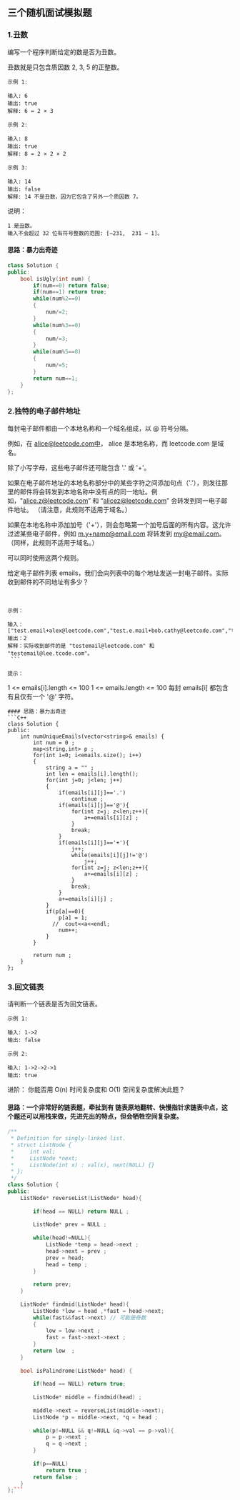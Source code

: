 ## 三个随机面试模拟题
### 1.丑数
编写一个程序判断给定的数是否为丑数。

丑数就是只包含质因数 2, 3, 5 的正整数。
```
示例 1:

输入: 6
输出: true
解释: 6 = 2 × 3
```
```
示例 2:

输入: 8
输出: true
解释: 8 = 2 × 2 × 2
```
```
示例 3:

输入: 14
输出: false 
解释: 14 不是丑数，因为它包含了另外一个质因数 7。
```
说明：
```
1 是丑数。
输入不会超过 32 位有符号整数的范围: [−231,  231 − 1]。
```
#### 思路：暴力出奇迹
```C++
class Solution {
public:
    bool isUgly(int num) {
        if(num==0) return false;
        if(num==1) return true;
        while(num%2==0)
        {
            num/=2;
        }
        while(num%3==0)
        {
            num/=3;
        }
        while(num%5==0)
        {
            num/=5;
        }
        return num==1;
    }
};
```

### 2.独特的电子邮件地址
每封电子邮件都由一个本地名称和一个域名组成，以 @ 符号分隔。

例如，在 alice@leetcode.com中， alice 是本地名称，而 leetcode.com 是域名。

除了小写字母，这些电子邮件还可能包含 '.' 或 '+'。

如果在电子邮件地址的本地名称部分中的某些字符之间添加句点（'.'），则发往那里的邮件将会转发到本地名称中没有点的同一地址。例如，"alice.z@leetcode.com” 和 “alicez@leetcode.com” 会转发到同一电子邮件地址。 （请注意，此规则不适用于域名。）

如果在本地名称中添加加号（'+'），则会忽略第一个加号后面的所有内容。这允许过滤某些电子邮件，例如 m.y+name@email.com 将转发到 my@email.com。 （同样，此规则不适用于域名。）

可以同时使用这两个规则。

给定电子邮件列表 emails，我们会向列表中的每个地址发送一封电子邮件。实际收到邮件的不同地址有多少？

 
```
示例：

输入：["test.email+alex@leetcode.com","test.e.mail+bob.cathy@leetcode.com","testemail+david@lee.tcode.com"]
输出：2
解释：实际收到邮件的是 "testemail@leetcode.com" 和 "testemail@lee.tcode.com"。
 ```

提示：
```
1 <= emails[i].length <= 100
1 <= emails.length <= 100
每封 emails[i] 都包含有且仅有一个 '@' 字符。
```
#### 思路：暴力出奇迹
```C++
class Solution {
public:
    int numUniqueEmails(vector<string>& emails) {
        int num = 0 ; 
        map<string,int> p ;
        for(int i=0; i<emails.size(); i++)
        {
            string a = "" ; 
            int len = emails[i].length();
            for(int j=0; j<len; j++)
            {
                if(emails[i][j]=='.')
                    continue ; 
                if(emails[i][j]=='@'){
                    for(int z=j; z<len;z++){
                        a+=emails[i][z] ; 
                    }
                    break; 
                }
                if(emails[i][j]=='+'){
                    j++;
                    while(emails[i][j]!='@')
                        j++;
                    for(int z=j; z<len;z++){
                        a+=emails[i][z] ; 
                    }
                    break; 
                }
                a+=emails[i][j] ; 
            }
            if(p[a]==0){
                p[a] = 1;
              //  cout<<a<<endl; 
                num++;
            }
        }
        
        return num ; 
    }
};
```
### 3.回文链表
请判断一个链表是否为回文链表。
```
示例 1:

输入: 1->2
输出: false
```
```
示例 2:

输入: 1->2->2->1
输出: true
```
进阶：
你能否用 O(n) 时间复杂度和 O(1) 空间复杂度解决此题？
#### 思路：一个非常好的链表题，牵扯到有 链表原地翻转、快慢指针求链表中点，这个题还可以用栈来做，先进先出的特点，但会牺牲空间复杂度。
```C++
/**
 * Definition for singly-linked list.
 * struct ListNode {
 *     int val;
 *     ListNode *next;
 *     ListNode(int x) : val(x), next(NULL) {}
 * };
 */
class Solution {
public:
    ListNode* reverseList(ListNode* head){
        
        if(head == NULL) return NULL ;
        
        ListNode* prev = NULL ; 
        
        while(head!=NULL){
            ListNode *temp = head->next ; 
            head->next = prev ; 
            prev = head;
            head = temp ;
        }
        
        return prev;
    }
    
    ListNode* findmid(ListNode* head){
        ListNode *low = head ,*fast = head->next;
        while(fast&&fast->next) // 可能是奇数
        {
            low = low->next ;
            fast = fast->next->next ; 
        }
        return low  ;
    }
    
    bool isPalindrome(ListNode* head) {
        
        if(head == NULL) return true; 
        
        ListNode* middle = findmid(head) ; 
        
        middle->next = reverseList(middle->next); 
        ListNode *p = middle->next, *q = head ; 
        
        while(p!=NULL && q!=NULL &q->val == p->val){
            p = p->next ; 
            q = q->next ;
        }
        
        if(p==NULL)
            return true ;
        return false ; 
    }
};```


